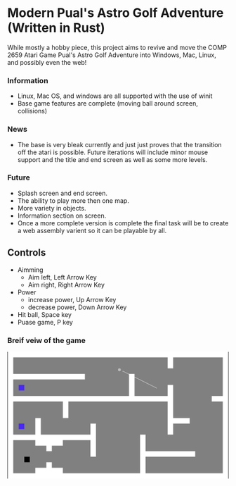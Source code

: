 # Modern Pual's Astro Golf Adventure (Written in Rust)
While mostly a hobby piece, this project aims to revive and move the COMP 2659 Atari Game Pual's Astro Golf Adventure into Windows, Mac, Linux, and possibly even the web!

### Information 
- Linux, Mac OS, and windows are all supported with the use of winit
- Base game features are complete (moving ball around screen, collisions)

### News
- The base is very bleak currently and just just proves that the transition off the atari is possible. Future iterations will include minor mouse support and the title and end screen as well as some more levels. 

### Future
- Splash screen and end screen.
- The ability to play more then one map.
- More variety in objects.
- Information section on screen. 
- Once a more complete version is complete the final task will be to create a web assembly varient so it can be playable by all. 

## Controls 
- Aimming
    - Aim left, Left Arrow Key
    - Aim right, Right Arrow Key   
- Power 
    - increase power, Up Arrow Key
    - decrease power, Down Arrow Key
- Hit ball, Space key
- Puase game, P key


### Breif veiw of the game
![alt text](./assets/game.png)

